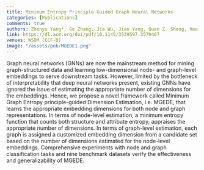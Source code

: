 ```yaml
---
title: Minimum Entropy Principle Guided Graph Neural Networks
categories: [Publications]
comments: true
authors: Zhenyu Yang*, Ge Zhang, Jia Wu, Jian Yang, Quan Z. Sheng, Hao Peng, Angsheng Li, Shan Xue, Jianlin Su
link: https://dl.acm.org/doi/pdf/10.1145/3539597.3570467
venues: WSDM (CCF-B)
image: "/assets/pub/MGEDE1.png"
---
```

Graph neural networks (GNNs) are now the mainstream method for mining graph-structured data and learning low-dimensional node- and graph-level embeddings to serve downstream tasks. However, limited by the bottleneck of interpretability that deep neural networks present, existing GNNs have ignored the issue of estimating the appropriate number of dimensions for the embeddings. Hence, we propose a novel framework called Minimum Graph Entropy principle-guided Dimension Estimation, i.e. MGEDE, that learns the appropriate embedding dimensions for both node and graph representations. In terms of node-level estimation, a minimum entropy function that counts both structure and attribute entropy, appraises the appropriate number of dimensions. In terms of graph-level estimation, each graph is assigned a customized embedding dimension from a candidate set based on the number of dimensions estimated for the node-level embeddings. Comprehensive experiments with node and graph classification tasks and nine benchmark datasets verify the effectiveness and generalizability of MGEDE. 
